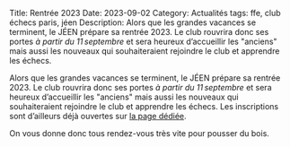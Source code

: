 Title: Rentrée 2023
Date: 2023-09-02
Category: Actualités
tags: ffe, club échecs paris, jéen
Description: Alors que les grandes vacances se terminent, le JÉEN prépare sa rentrée 2023. Le club rouvrira donc ses portes *à partir du 11 septembre* et sera heureux d’accueillir les "anciens" mais aussi les nouveaux qui souhaiteraient rejoindre le club et apprendre les échecs.

Alors que les grandes vacances se terminent, le JÉEN prépare sa rentrée 2023. Le club rouvrira donc ses portes *à partir du 11 septembre* et sera heureux d’accueillir les "anciens" mais aussi les nouveaux qui souhaiteraient rejoindre le club et apprendre les échecs. Les inscriptions sont d’ailleurs déjà ouvertes sur [la page dédiée]({filename}/pages/inscriptions.md).

On vous donne donc tous rendez-vous très vite pour pousser du bois.